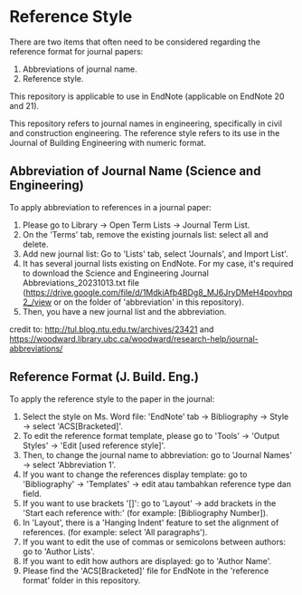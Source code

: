 # Reference Style
There are two items that often need to be considered regarding the reference format for journal papers:
  1. Abbreviations of journal name.
  2. Reference style.

This repository is applicable to use in EndNote (applicable on EndNote 20 and 21).

This repository refers to journal names in engineering, specifically in civil and construction engineering.
The reference style refers to its use in the Journal of Building Engineering with numeric format.

## Abbreviation of Journal Name (Science and Engineering)
To apply abbreviation to references in a journal paper:
 1. Please go to Library -> Open Term Lists -> Journal Term List.
 2. On the 'Terms' tab, remove the existing journals list: select all and delete.
 3. Add new journal list: Go to 'Lists' tab, select 'Journals', and Import List'.
 4. It has several journal lists existing on EndNote. For my case, it's required to download the Science and Engineering Journal Abbreviations_20231013.txt file (https://drive.google.com/file/d/1MdkiAfb4BDg8_MJ6JryDMeH4povhpq2_/view or on the folder of 'abbreviation' in this repository).
 5. Then, you have a new journal list and the abbreviation.

credit to: http://tul.blog.ntu.edu.tw/archives/23421 and https://woodward.library.ubc.ca/woodward/research-help/journal-abbreviations/


## Reference Format (J. Build. Eng.)
To apply the reference style to the paper in the journal:
 1. Select the style on Ms. Word file: 'EndNote' tab -> Bibliography -> Style -> select 'ACS[Bracketed]'.
 2. To edit the reference format template, please go to 'Tools' -> 'Output Styles' -> 'Edit [used reference style]'.
 3. Then, to change the journal name to abbreviation: go to 'Journal Names' -> select 'Abbreviation 1'.
 4. If you want to change the references display template: go to 'Bibliography' -> 'Templates' -> edit atau tambahkan reference type dan field.
 5. If you want to use brackets '[]': go to 'Layout' -> add brackets in the 'Start each reference with:' (for example:  [Bibliography Number]).
 6. In 'Layout', there is a 'Hanging Indent' feature to set the alignment of references. (for example: select 'All paragraphs').
 7. If you want to edit the use of commas or semicolons between authors: go to 'Author Lists'.
 8. If you want to edit how authors are displayed: go to 'Author Name'.
 9. Please find the 'ACS[Bracketed]' file for EndNote in the 'reference format' folder in this repository.
